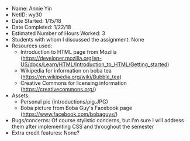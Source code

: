 - Name: Annie Yin
- NetID: wy30
- Date Started: 1/15/18
- Date Completed: 1/22/18
- Estimated Number of Hours Worked: 3
- Students with whom I discussed the assignment: None
- Resources used:
	- Introduction to HTML page from Mozilla (https://developer.mozilla.org/en-US/docs/Learn/HTML/Introduction_to_HTML/Getting_started)
	- Wikipedia for information on boba tea (https://en.wikipedia.org/wiki/Bubble_tea)
	- Creative Commons for licensing information (https://creativecommons.org/)
- Assets: 
	- Personal pic (introductions/pig.JPG)
	- Boba picture from Boba Guy's Facebook page (https://www.facebook.com/bobaguys/)
- Bugs/concerns: Of course stylistic concerns, but I'm sure I will address them after implementing CSS and throughout the semester
- Extra credit features: None?
